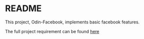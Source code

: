# README

This project, Odin-Facebook, implements basic facebook features.

The full project requirement can be found [here](https://www.theodinproject.com/courses/ruby-on-rails/lessons/final-project)

